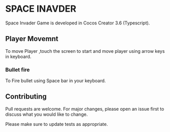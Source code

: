 # SPACE INAVDER

Space Invader Game is developed in Cocos Creator 3.6 (Typescript).

## Player Movemnt

To move Player ,touch the screen to start and move player using arrow keys in keyboard.

### Bullet fire

To Fire bullet using Space bar in your keyboard.

## Contributing

Pull requests are welcome. For major changes, please open an issue first to discuss what you would like to change.

Please make sure to update tests as appropriate.
